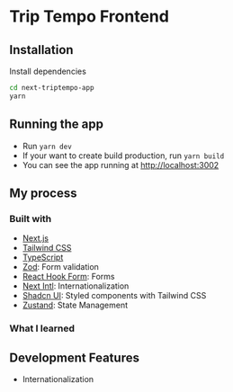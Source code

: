# Trip Tempo Frontend

## Installation

Install dependencies

```bash
cd next-triptempo-app
yarn
```

## Running the app

- Run `yarn dev `
- If your want to create build production, run `yarn build`
- You can see the app running at [http://localhost:3002](http://localhost:3002)

## My process

### Built with

- [Next.js](https://nextjs.org/)
- [Tailwind CSS](https://tailwindcss.com/)
- [TypeScript](https://www.typescriptlang.org/)
- [Zod](https://github.com/colinhacks/zod): Form validation
- [React Hook Form](https://react-hook-form.com/): Forms
- [Next Intl](https://next-intl.dev/): Internationalization
- [Shadcn UI](https://shadcn.com/): Styled components with Tailwind CSS
- [Zustand](https://zustand.docs.pmnd.rs/getting-started/introduction): State Management

### What I learned

## Development Features

- Internationalization

